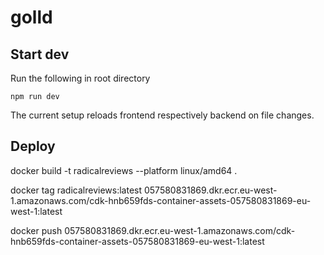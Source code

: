 # golld

## Start dev

Run the following in root directory
```
npm run dev
```

The current setup reloads frontend respectively backend on file changes.

## Deploy

docker build -t radicalreviews --platform linux/amd64 .

docker tag radicalreviews:latest 057580831869.dkr.ecr.eu-west-1.amazonaws.com/cdk-hnb659fds-container-assets-057580831869-eu-west-1:latest

docker push 057580831869.dkr.ecr.eu-west-1.amazonaws.com/cdk-hnb659fds-container-assets-057580831869-eu-west-1:latest